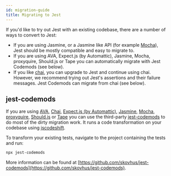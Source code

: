 ```yaml
---
id: migration-guide
title: Migrating to Jest
---
```


If you'd like to try out Jest with an existing codebase, there are a number of ways to convert to Jest:

- If you are using Jasmine, or a Jasmine like API (for example [Mocha](https://mochajs.org)), Jest should be mostly compatible and easy to migrate to.
- If you are using AVA, Expect.js (by Automattic), Jasmine, Mocha, proxyquire, Should.js or Tape you can automatically migrate with Jest Codemods (see below).
- If you like [chai](http://chaijs.com/), you can upgrade to Jest and continue using chai. However, we recommend trying out Jest's assertions and their failure messages. Jest Codemods can migrate from chai (see below).

## jest-codemods

If you are using [AVA](https://github.com/avajs/ava), [Chai](https://github.com/chaijs/chai), [Expect.js (by Automattic)](https://github.com/Automattic/expect.js), [Jasmine](https://github.com/jasmine/jasmine), [Mocha](https://github.com/mochajs/mocha), [proxyquire](https://github.com/thlorenz/proxyquire), [Should.js](https://github.com/shouldjs/should.js) or [Tape](https://github.com/substack/tape) you can use the third-party [jest-codemods](https://github.com/skovhus/jest-codemods) to do most of the dirty migration work. It runs a code transformation on your codebase using [jscodeshift](https://github.com/facebook/jscodeshift).

To transform your existing tests, navigate to the project containing the tests and run:

```bash
npx jest-codemods
```

More information can be found at [https://github.com/skovhus/jest-codemods](https://github.com/skovhus/jest-codemods).

